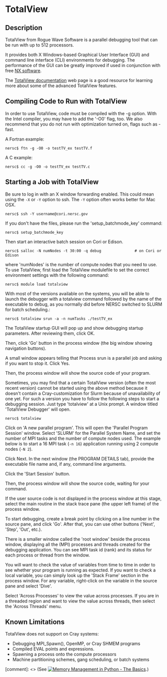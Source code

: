 # TotalView

## Description

TotalView from Rogue Wave Software is a parallel debugging tool that can be run with up to 512 processors.

It provides both X Windows-based Graphical User Interface (GUI) and command line interface (CLI) environments for debugging. The performance of the GUI can be greatly improved if used in conjunction with free [NX software](https://www.nersc.gov/users/connecting-to-nersc/using-nx/).

The [TotalView documentation](https://support.roguewave.com/documentation/tvdocs/en/current/) web page is a good resource for learning more about some of the advanced TotalView features.

## Compiling Code to Run with TotalView

In order to use TotalView, code must be compiled with the -g option. With the Intel compiler, you may have to add the '-O0' flag, too. We also recommend that you do not run with optimization turned on, flags such as -fast.

A Fortran example:

```shell
nersc$ ftn -g -O0 -o testTV_ex testTV.f
```

A C example:

```
nersc$ cc -g -O0 -o testTV_ex testTV.c
```

## Starting a Job with TotalView

Be sure to log in with an X window forwarding enabled. This could mean using the `-X` or `-Y` option to ssh. The `-Y` option often works better for Mac OSX.

```shell
nersc$ ssh -Y username@cori.nersc.gov
```

If you don't have the files, please run the 'setup_batchmode_key' command:

```shell
nersc$ setup_batchmode_key
```

Then start an interactive batch session on Cori or Edison.

```shell
nersc$ salloc -N numNodes -t 30:00 -q debug               # on Cori or Edison
```

where 'numNodes' is the number of compute nodes that you need to use. To use TotalView, first load the TotalView modulefile to set the correct environment settings with the following command:

```shell
nersc$ module load totalview
```

With most of the versions available on the systems, you will be able to launch the debugger with a totalview command followed by the name of the executable to debug, as you normally did before NERSC switched to SLURM for batch scheduling.:

```shell
nersc$ totalview srun -a -n numTasks ./testTV_ex
```

The TotalView startup GUI will pop up and show debugging startup parameters. After reviewing them, click OK.



Then, click 'Go' button in the process window (the big window showing navigation buttons).


A small window appears telling that Process srun is a parallel job and asking if you want to stop it. Click Yes.


Then, the process window will show the source code of your program.

Sometimes, you may find that a certain TotalView version (often the most recent version) cannot be started using the above method because it doesn't contain a Cray-customization for Slurm because of unavailability of one yet. For such a version you have to follow the following steps to start a debugging session.
Just type 'totalview' at a Unix prompt. A window titled 'TotalView Debugger' will open.

```shell
nersc$ totalview
```


Click on 'A new parallel program'. This will open the 'Parallel Program Session' window. Select 'SLURM' for the Parallel System Name, and set the number of MPI tasks and the number of compute nodes used. The example below is to start a 16 MPI task (`-n 16`) application running using 2 compute nodes (`-N 2`).



Click Next. In the next window (the PROGRAM DETAILS tab), provide the executable file name and, if any, command line arguments.



Click the 'Start Session' button.

Then, the process window will show the source code, waiting for your command.

If the user source code is not displayed in the process window at this stage, select the main routine in the stack trace pane (the upper left frame) of the process window.

To start debugging, create a break point by clicking on a line number in the source pane, and click 'Go'. After that, you can use other buttons ('Next', 'Step', 'Out', etc.).



There is a smaller window called the 'root window' beside the process window, displaying all the (MPI) processes and threads created for the debugging application. You can see MPI task id (rank) and its status for each process or thread from the window.



You will want to check the value of variables from time to time in order to see whether your program is running as expected. If you want to check a local variable, you can simply look up the 'Stack Frame' section in the process window. For any variable, right-click on the variable in the source pane and select 'Dive'.


Select 'Across Processes' to view the value across processes. If you are in a threaded region and want to view the value across threads, then select the 'Across Threads' menu.


## Known Limitations

TotalView does not support on Cray systems:

- Debugging MPI_Spawn(), OpenMP, or Cray SHMEM programs
- Compiled EVAL points and expressions.
- Spawning a process onto the compute processors
- Machine partitioning schemes, gang scheduling, or batch systems


[comment]: <> (See [![Memory Management in Python - The Basics](https://img.youtube.com/vi/F6u5rhUQ6dU/0.jpg)](https://www.youtube.com/watch?v=F6u5rhUQ6dU).)
